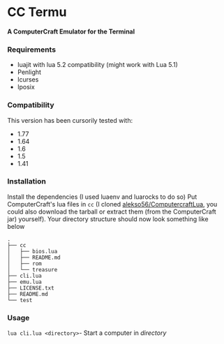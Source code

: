 # CC Termu
**A ComputerCraft Emulator for the Terminal**

### Requirements
- luajit with lua 5.2 compatibility (might work with Lua 5.1)
- Penlight
- lcurses
- lposix

### Compatibility
This version has been cursorily tested with:
- 1.77
- 1.64
- 1.6
- 1.5
- 1.41

### Installation
Install the dependencies (I used luaenv and luarocks to do so)
Put ComputerCraft's lua files in `cc` (I cloned [alekso56/ComputercraftLua](https://github.com/alekso56/ComputercraftLua), you could also download the tarball or extract them (from the ComputerCraft jar) yourself).
Your directory structure should now look something like below
```
.
├── cc
│   ├── bios.lua
│   ├── README.md
│   ├── rom
│   └── treasure
├── cli.lua
├── emu.lua
├── LICENSE.txt
├── README.md
└── test
```

### Usage
`lua cli.lua <directory>`- Start a computer in *directory*
